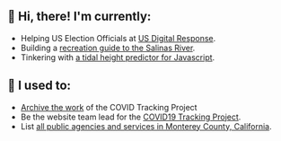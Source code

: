 ## 👋 Hi, there! I'm currently:

- Helping US Election Officials at [US Digital Response](https://www.usdigitalresponse.org/).
- Building a [recreation guide to the Salinas River](https://salinasriver.org).
- Tinkering with [a tidal height predictor for Javascript](https://neaps.js.org/).

## 🌊 I used to:

- [Archive the work](https://blogs.library.ucsf.edu/broughttolight/2022/01/11/kevin-miller-joins-the-ucsf-archives-team/) of the COVID Tracking Project
- Be the website team lead for the [COVID19 Tracking Project](https://covidtracking.com).
- List [all public agencies and services in Monterey County, California](https://mocoloco.org).
